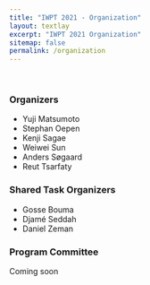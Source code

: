 ```yaml
---
title: "IWPT 2021 - Organization"
layout: textlay
excerpt: "IWPT 2021 Organization"
sitemap: false
permalink: /organization
---
```


&nbsp;

### Organizers

- Yuji Matsumoto
- Stephan Oepen
- Kenji Sagae
- Weiwei Sun
- Anders Søgaard
- Reut Tsarfaty

### Shared Task Organizers

- Gosse Bouma
- Djamé Seddah
- Daniel Zeman

### Program Committee

Coming soon

&nbsp; 

&nbsp; 

&nbsp; 

&nbsp; 

&nbsp; 

&nbsp; 

&nbsp; 

&nbsp; 

&nbsp; 

&nbsp; 

&nbsp; 

&nbsp; 

&nbsp; 
